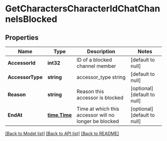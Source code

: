 # GetCharactersCharacterIdChatChannelsBlocked

## Properties
Name | Type | Description | Notes
------------ | ------------- | ------------- | -------------
**AccessorId** | **int32** | ID of a blocked channel member | [default to null]
**AccessorType** | **string** | accessor_type string | [default to null]
**Reason** | **string** | Reason this accessor is blocked | [optional] [default to null]
**EndAt** | [**time.Time**](time.Time.md) | Time at which this accessor will no longer be blocked | [optional] [default to null]

[[Back to Model list]](../README.md#documentation-for-models) [[Back to API list]](../README.md#documentation-for-api-endpoints) [[Back to README]](../README.md)


